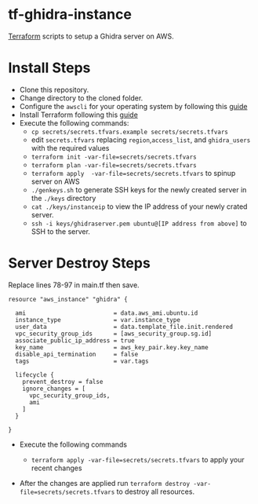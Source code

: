 tf-ghidra-instance
===================

[Terraform](https://www.terraform.io/) scripts to setup a Ghidra server on AWS.


Install Steps
=============
- Clone this repository.
- Change directory to the cloned folder.
- Configure the `awscli` for your operating system by following this [guide](https://docs.aws.amazon.com/cli/latest/userguide/cli-configure-quickstart.html) 
- Install Terraform following this [guide](https://terraform-docs.io/user-guide/installation/)
- Execute the following commands:
    * `cp secrets/secrets.tfvars.example secrets/secrets.tfvars`
    * edit `secrets.tfvars` replacing `region`,`access_list`, and `ghidra_users` with the required values
    * `terraform init -var-file=secrets/secrets.tfvars`
    * `terraform plan -var-file=secrets/secrets.tfvars` 
    * `terraform apply  -var-file=secrets/secrets.tfvars` to spinup server on AWS
    * `./genkeys.sh` to generate SSH keys for the newly created server in the `./keys` directory
    * `cat ./keys/instanceip` to view the IP address of your newly crated server.
    * `ssh -i keys/ghidraserver.pem ubuntu@[IP address from above]` to SSH to the server.



Server Destroy Steps
=====================

Replace lines 78-97 in main.tf then save.

```
resource "aws_instance" "ghidra" {

  ami                         = data.aws_ami.ubuntu.id
  instance_type               = var.instance_type
  user_data                   = data.template_file.init.rendered
  vpc_security_group_ids      = [aws_security_group.sg.id]
  associate_public_ip_address = true
  key_name                    = aws_key_pair.key.key_name
  disable_api_termination     = false
  tags                        = var.tags

  lifecycle {
    prevent_destroy = false
    ignore_changes = [
      vpc_security_group_ids,
      ami
    ]
  }

}
```

- Execute the following commands
    * `terraform apply -var-file=secrets/secrets.tfvars` to apply your recent changes

- After the changes are applied run `terraform destroy -var-file=secrets/secrets.tfvars`
  to destroy all resources.
